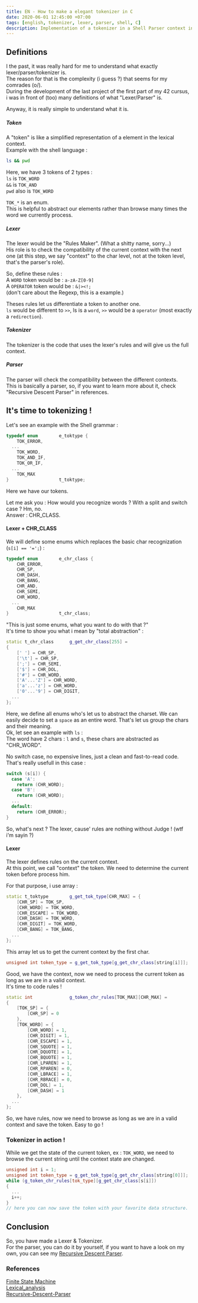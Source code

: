 ```yaml
---
title: EN - How to make a elegant tokenizer in C
date: 2020-06-01 12:45:00 +07:00
tags: [english, tokenizer, lexer, parser, shell, C]
description: Implementation of a tokenizer in a Shell Parser context in C.
---
```


## Definitions

I the past, it was really hard for me to understand what exactly lexer/parser/tokenizer is.  
The reason for that is the complexity (i guess ?) that seems for my comrades (o/).  
During the development of the last project of the first part of my 42 cursus, i was in front of (too) many definitions of what "Lexer/Parser" is.

Anyway, it is really simple to understand what it is.
##### Token

A "token" is like a simplified representation of a element in the lexical context.  
Example with the shell language :
```bash
ls && pwd
```

Here, we have 3 tokens of 2 types :  
`ls` is `TOK_WORD`  
`&&` is `TOK_AND`  
`pwd` also is `TOK_WORD`  

`TOK_*` is an enum.  
This is helpful to abstract our elements rather than browse many times the word we currently process.
##### Lexer

The lexer would be the "Rules Maker". (What a shitty name, sorry...)  
His role is to check the compatibility of the current context with the next one (at this step, we say "context" to the char level, not at the token level, that's the parser's role).

So, define these rules :  
A `WORD` token would be : `a-zA-Z[0-9]`  
A `OPERATOR` token would be : `&|><!;`  
(don't care about the Regexp, this is a example.)

Theses rules let us differentiate a token to another one.  
`ls` would be different to `>>`, ls is a `word`, `>>` would be a `operator` (most exactly a `redirection`).
##### Tokenizer

The tokenizer is the code that uses the lexer's rules and will give us the full context.
##### Parser

The parser will check the compatibility between the different contexts.  
This is basically a parser, so, if you want to learn more about it, check "Recursive Descent Parser" in references.
## It's time to tokenizing !

Let's see an example with the Shell grammar :  
```cpp
typedef enum		e_toktype {
	TOK_ERROR,
  ...
	TOK_WORD,
	TOK_AND_IF,
	TOK_OR_IF,
  ...
	TOK_MAX
}					t_toktype;
```
Here we have our tokens.

Let me ask you : How would you recognize words ? With a split and switch case ? Hm, no.  
Answer : CHR_CLASS.
#### Lexer + CHR_CLASS

We will define some enums which replaces the basic char recognization (`s[i] == '=';`) :  
```cpp
typedef enum		e_chr_class {
	CHR_ERROR,
	CHR_SP,
	CHR_DASH,
	CHR_BANG,
	CHR_AND,
	CHR_SEMI,
	CHR_WORD,
  ...
	CHR_MAX
}					t_chr_class;
```

"This is just some enums, what you want to do with that ?"  
It's time to show you what i mean by "total abstraction" :  
```cpp
static t_chr_class		g_get_chr_class[255] =
{
	[' '] = CHR_SP,
	['\t'] = CHR_SP,
	[';'] = CHR_SEMI,
	['$'] = CHR_DOL,
	['#'] = CHR_WORD,
	['A'...'Z'] = CHR_WORD,
	['a'...'z'] = CHR_WORD,
	['0'...'9'] = CHR_DIGIT,
  ...
};
```

Here, we define all enums who's let us to abstract the charset. We can easily decide to set a `space` as an entire word. That's let us group the chars and their meaning.  
Ok, let see an example with `ls` :  
The word have 2 chars : `l` and `s`, these chars are abstracted as "CHR_WORD".

No switch case, no expensive lines, just a clean and fast-to-read code.  
That's really usefull in this case :
```cpp
switch (s[i]) {
  case 'A':
    return (CHR_WORD);
  case 'B':
    return (CHR_WORD);
  ...
  default:
    return (CHR_ERROR);
}
```
So, what's next ? The lexer, cause' rules are nothing without Judge ! (wtf i'm sayin ?)
#### Lexer

The lexer defines rules on the current context.  
At this point, we call "context" the token. We need to determine the current token before process him.  

For that purpose, i use array :  
```cpp
static t_toktype		g_get_tok_type[CHR_MAX] = {
	[CHR_SP] = TOK_SP,
	[CHR_WORD] = TOK_WORD,
	[CHR_ESCAPE] = TOK_WORD,
	[CHR_DASH] = TOK_WORD,
	[CHR_DIGIT] = TOK_WORD,
	[CHR_BANG] = TOK_BANG,
  ...
};
```

This array let us to get the current context by the first char.  
```cpp
unsigned int token_type = g_get_tok_type[g_get_chr_class[string[i]]];
```

Good, we have the context, now we need to process the current token as long as we are in a valid context.  
It's time to code rules !
```cpp
static int				g_token_chr_rules[TOK_MAX][CHR_MAX] =
{
	[TOK_SP] = {
		[CHR_SP] = 0
	},
	[TOK_WORD] = {
		[CHR_WORD] = 1,
		[CHR_DIGIT] = 1,
		[CHR_ESCAPE] = 1,
		[CHR_SQUOTE] = 1,
		[CHR_DQUOTE] = 1,
		[CHR_BQUOTE] = 1,
		[CHR_LPAREN] = 1,
		[CHR_RPAREN] = 0,
		[CHR_LBRACE] = 1,
		[CHR_RBRACE] = 0,
		[CHR_DOL] = 1,
		[CHR_DASH] = 1
	},
  ...
};
```
So, we have rules, now we need to browse as long as we are in a valid context and save the token. Easy to go !
### Tokenizer in action !

While we get the state of the current token, ex : `TOK_WORD`, we need to browse the current string until the context state are changed.  
```cpp
unsigned int i = 1;
unsigned int token_type = g_get_tok_type[g_get_chr_class[string[0]]];
while (g_token_chr_rules[tok_type][g_get_chr_class[s[i]])
{
  ...
  i++;  
}
// here you can now save the token with your favorite data structure.
```
## Conclusion

So, you have made a Lexer & Tokenizer.  
For the parser, you can do it by yourself, if you want to have a look on my own, you can see my [Recursive Descent Parser](https://github.com/ix-56h/Recursive-Descent-Parser).
### References

[Finite State Machine](https://en.wikipedia.org/wiki/Finite-state_machine)  
[Lexical_analysis](https://en.wikipedia.org/wiki/Lexical_analysis)  
[Recursive-Descent-Parser](https://github.com/ix-56h/Recursive-Descent-Parser)  
